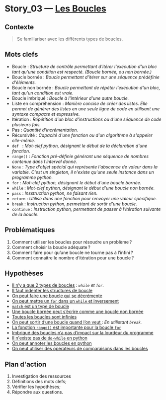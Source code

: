 <link rel="stylesheet" href="../../stylesheet.css">

# Story_03 — [Les Boucles](https://courspython.com/boucles.html)

## Contexte
> Se familiariser avec les différents types de boucles.

## Mots clefs
- <def-of>Boucle</def-of> : *Structure de contrôle permettant d'itérer l'exécution d'un bloc tant qu'une condition est respecté. (Boucle bornée, ou non bornée.)*
- <def-of>Boucle bornée</def-of> : *Boucle permettant d'itérer sur une séquence prédéfinie d'éléments.*
- <def-of>Boucle non bornée</def-of> : *Boucle permettant de répéter l'exécution d'un bloc, tant qu'un condition est vraie.*
- <def-of>Boucle imbriqué</def-of> : *Boucle à l'intérieur d'une autre boucle.*
- <def-of>Liste en compréhension</def-of> : *Manière concise de créer des listes. Elle permet de générer des listes en une seule ligne de code en utilisant une syntaxe compacte et expressive.*
- <def-of>Itération</def-of> : *Répétition d'un bloc d'instructions ou d'une séquence de code plusieurs fois.*
- <def-of>Pas</def-of> : *Quantité d'incrémentation.*
- <def-of>Récursivité</def-of> : *Capacité d'une fonction ou d'un algorithme à s'appeler elle-même.*
- <def-of>`def `</def-of> : *Mot-clef python, désignant le début de la déclaration d'une fonction.*
- <def-of>`range()`</def-of> : *Fonction pré-définie générant une séquence de nombres contenue dans l'interval donné.*
- <def-of>`None`</def-of> : *Type d'objet spécial qui représente l'abscence de valeur dans la variable. C'est un singleton, il n'existe qu'une seule instance dans un programme python.*
- <def-of>`for`</def-of> : *Mot-clef python, désignant le début d'une boucle bornée.*
- <def-of>`while`</def-of> : *Mot-clef python, désignant le début d'une boucle non bornée.*
- <def-of>`pass`</def-of> : *Insstruction python, ne faisant rien.*
- <def-of>`return`</def-of> : *Utilisé dans une fonction pour renvoyer une valeur spécifique.*
- <def-of>`break`</def-of> : *Instruction python, permettant de sortir d'une boucle.*
- <def-of>`continue`</def-of> : *Instruction python, permettant de passer à l'itération suivante de la boucle.*

## Problématiques
1. Comment utiliser les boucles pour résoudre un problème ? 
1. Comment choisir la boucle adéquate ? 
1. Comment faire pour qu’une boucle ne tourne pas à l’infini ? 
1. Comment connaitre le nombre d’itération pour une boucle ? 

## Hypothèses
- <u>Il n’y a que 2 types de boucles</u> <h-t/> : *`while` et `for`.*
- <u>Il faut indenter les structures de boucle</u> <h-t/>
- <u>On peut faire une boucle qui se décrémente</u> <h-t/>
- <u>On peut mettre un `for` dans un `while` et inversement</u> <h-t/>
- <u>`match` est un type de boucle</u> <h-f/>
- <u>Une boucle bornée peut s’écrire comme une boucle non bornée</u> <h-t/>
- <u>Toutes les boucles sont infinies </u> <h-f/>
- <u>On peut sortir d’une boucle quand l’on veut </u> <h-t/> : 
    *En utilistant `break`.*
- <u>La fonction `range()` est importante pour la boucle `for`</u> <h-t/>
- <u>Imbriqué des boucles n’a pas d’impact sur la lourdeur du programme</u> <h-t/>
- <u>Il n'existe pas de `do-while` en python</u> <h-t/>
- <u>On peut annoter les boucles en python</u> <h-f/>
- <u>On peut utiliser des opérateurs de comparaisons dans les boucles</u> <h-t/>

## Plan d'action
1. Investigation des ressources
1. Définitions des mots clefs;
1. Vérifier les hypothèses;
1. Répondre aux questions.